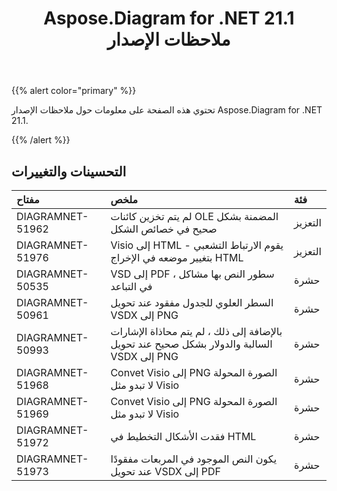 ﻿---
title: Aspose.Diagram for .NET 21.1 ملاحظات الإصدار
type: docs
weight: 12
url: /ar/net/aspose-diagram-for-net-21-1-release-notes/
---
{{% alert color="primary" %}} 

تحتوي هذه الصفحة على معلومات حول ملاحظات الإصدار Aspose.Diagram for .NET 21.1.

{{% /alert %}} 
## **التحسينات والتغييرات**

|**مفتاح**|**ملخص**|**فئة**|
|:- |:- |:- |
|DIAGRAMNET-51962|لم يتم تخزين كائنات OLE المضمنة بشكل صحيح في خصائص الشكل|التعزيز|
|DIAGRAMNET-51976|Visio إلى HTML - يقوم الارتباط التشعبي بتغيير موضعه في الإخراج HTML|التعزيز|
|DIAGRAMNET-50535|VSD إلى PDF ، سطور النص بها مشاكل في التباعد|حشرة|
|DIAGRAMNET-50961|السطر العلوي للجدول مفقود عند تحويل VSDX إلى PNG|حشرة|
|DIAGRAMNET-50993|بالإضافة إلى ذلك ، لم يتم محاذاة الإشارات السالبة والدولار بشكل صحيح عند تحويل VSDX إلى PNG|حشرة|
|DIAGRAMNET-51968|Convet Visio إلى PNG الصورة المحولة لا تبدو مثل Visio|حشرة|
|DIAGRAMNET-51969|Convet Visio إلى PNG الصورة المحولة لا تبدو مثل Visio|حشرة|
|DIAGRAMNET-51972|فقدت الأشكال التخطيط في HTML|حشرة|
|DIAGRAMNET-51973|يكون النص الموجود في المربعات مفقودًا عند تحويل VSDX إلى PDF|حشرة|
